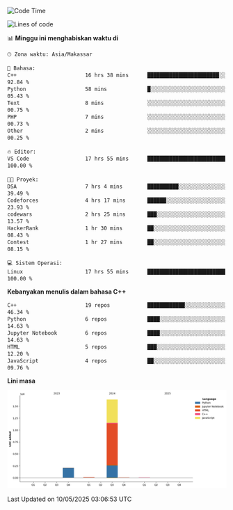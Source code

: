 <!--START_SECTION:waka-->
![Code Time](http://img.shields.io/badge/Code%20Time-202%20hrs%2010%20mins-blue)

![Lines of code](https://img.shields.io/badge/Sejak%20Hello%20World%20aku%20telah%20menulis-1.9%20million%20baris%20kode-blue)

📊 **Minggu ini menghabiskan waktu di** 

```text
🕑︎ Zona waktu: Asia/Makassar

💬 Bahasa: 
C++                      16 hrs 38 mins      ███████████████████████░░   92.84 % 
Python                   58 mins             █░░░░░░░░░░░░░░░░░░░░░░░░   05.43 % 
Text                     8 mins              ░░░░░░░░░░░░░░░░░░░░░░░░░   00.75 % 
PHP                      7 mins              ░░░░░░░░░░░░░░░░░░░░░░░░░   00.73 % 
Other                    2 mins              ░░░░░░░░░░░░░░░░░░░░░░░░░   00.25 % 

🔥 Editor: 
VS Code                  17 hrs 55 mins      █████████████████████████   100.00 % 

🐱‍💻 Proyek: 
DSA                      7 hrs 4 mins        ██████████░░░░░░░░░░░░░░░   39.49 % 
Codeforces               4 hrs 17 mins       ██████░░░░░░░░░░░░░░░░░░░   23.93 % 
codewars                 2 hrs 25 mins       ███░░░░░░░░░░░░░░░░░░░░░░   13.57 % 
HackerRank               1 hr 30 mins        ██░░░░░░░░░░░░░░░░░░░░░░░   08.43 % 
Contest                  1 hr 27 mins        ██░░░░░░░░░░░░░░░░░░░░░░░   08.15 % 

💻 Sistem Operasi: 
Linux                    17 hrs 55 mins      █████████████████████████   100.00 % 
```

**Kebanyakan menulis dalam bahasa C++** 

```text
C++                      19 repos            ████████████░░░░░░░░░░░░░   46.34 % 
Python                   6 repos             ████░░░░░░░░░░░░░░░░░░░░░   14.63 % 
Jupyter Notebook         6 repos             ████░░░░░░░░░░░░░░░░░░░░░   14.63 % 
HTML                     5 repos             ███░░░░░░░░░░░░░░░░░░░░░░   12.20 % 
JavaScript               4 repos             ██░░░░░░░░░░░░░░░░░░░░░░░   09.76 % 
```



**Lini masa**

![Lines of Code chart](https://raw.githubusercontent.com/yusuf601/yusuf601/main/assets/bar_graph.png)


 Last Updated on 10/05/2025 03:06:53 UTC
<!--END_SECTION:waka-->

